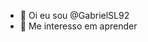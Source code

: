 - 👋 Oi eu sou @GabrielSL92
- 👀 Me interesso em aprender

<!---
GabrielSL92/GabrielSL92 is a ✨ special ✨ repository because its `README.md` (this file) appears on your GitHub profile.
You can click the Preview link to take a look at your changes.
--->
